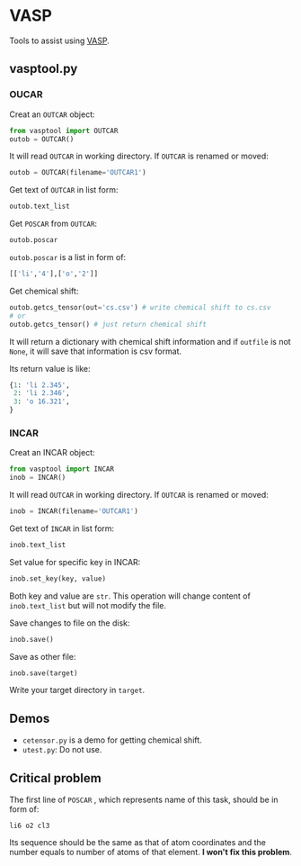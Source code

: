 # VASP

Tools to assist using [VASP](https://www.vasp.at/).

## vasptool.py
### OUCAR
Creat an `OUTCAR` object:

```python
from vasptool import OUTCAR
outob = OUTCAR()
```

It will read `OUTCAR` in working directory. If `OUTCAR` is renamed or moved:

```python
outob = OUTCAR(filename='OUTCAR1')
```

Get text of `OUTCAR` in list form:

```python
outob.text_list
```

Get `POSCAR` from `OUTCAR`:

```python
outob.poscar
```

`outob.poscar` is a list in form of:

```python
[['li','4'],['o','2']]
```

Get chemical shift:

```python
outob.getcs_tensor(out='cs.csv') # write chemical shift to cs.csv
# or
outob.getcs_tensor() # just return chemical shift
```

It will return a dictionary with chemical shift information and if `outfile` is not `None`, it will save that information is csv format.

Its return value is like:

```python
{1: 'li 2.345',
 2: 'li 2.346',
 3: 'o 16.321',
}
```

### INCAR
Creat an INCAR object:
 ```python
from vasptool import INCAR
inob = INCAR()
 ```

It will read `OUTCAR` in working directory. If `OUTCAR` is renamed or moved:
```python
inob = INCAR(filename='OUTCAR1')
```

Get text of `INCAR` in list form:
```python
inob.text_list
```

Set value for specific key in INCAR:
```python
inob.set_key(key, value)
```
Both key and value are `str`. This operation will change content of `inob.text_list` but will not modify the file.

Save changes to file on the disk:
```python
inob.save()
```
Save as other file:
```python
inob.save(target)
```
Write your target directory in `target`.

## Demos

- `cetensor.py` is a demo for getting chemical shift.
- `utest.py`: Do not use.

## Critical problem

The first line of  `POSCAR` , which represents name of this task, should be in form of:

```
li6 o2 cl3
```

Its sequence should be the same as that of atom coordinates and the number equals to number of atoms of that element. **I won't fix this problem**.